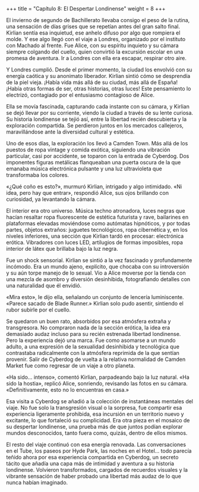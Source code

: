 +++
title = "Capítulo 8: El Despertar Londinense" 
weight = 8
+++


El invierno de segundo de Bachillerato llevaba consigo el peso de la rutina, una sensación de días grises que se repetían antes del gran salto final. Kirlian sentía esa inquietud, ese anhelo difuso por algo que rompiera el molde. Y ese algo llegó con el viaje a Londres, organizado por el instituto con Machado al frente. Fue Alice, con su espíritu inquieto y su cámara siempre colgando del cuello, quien convirtió la excursión escolar en una promesa de aventura. Ir a Londres con ella era escapar, respirar otro aire.

Y Londres cumplió. Desde el primer momento, la ciudad los envolvió con su energía caótica y su anonimato liberador. Kirlian sintió cómo se desprendía de la piel vieja. ¡Había vida más allá de su ciudad, más allá de España! ¡Había otras formas de ser, otras historias, otras luces! Este pensamiento lo electrizó, contagiado por el entusiasmo contagioso de Alice.

Ella se movía fascinada, capturando cada instante con su cámara, y Kirlian se dejó llevar por su corriente, viendo la ciudad a través de su lente curiosa. Su historia londinense se tejió así, entre la libertad recién descubierta y la exploración compartida. Se perdieron juntos en los mercados callejeros, maravillándose ante la diversidad cultural y estética.

Uno de esos días, la exploración los llevó a Camden Town. Más allá de los puestos de ropa vintage y comida exótica, siguiendo una vibración particular, casi por accidente, se toparon con la entrada de Cyberdog. Dos imponentes figuras metálicas flanqueaban una puerta oscura de la que emanaba música electrónica pulsante y una luz ultravioleta que transformaba los colores.

«¿Qué coño es esto?», murmuró Kirlian, intrigado y algo intimidado.
«Ni idea, pero hay que entrar», respondió Alice, sus ojos brillando con curiosidad, ya levantando la cámara.

El interior era otro universo. Música techno atronadora, luces negras que hacían resaltar ropa fluorescente de estética futurista y rave, bailarines en plataformas elevadas moviéndose como autómatas hipnóticos, y por todas partes, objetos extraños: juguetes tecnológicos, ropa cibernética y, en los niveles inferiores, una sección que Kirlian tardó en procesar: electrónica erótica. Vibradores con luces LED, artilugios de formas imposibles, ropa interior de látex que brillaba bajo la luz negra.

Fue un shock sensorial. Kirlian se sintió a la vez fascinado y profundamente incómodo. Era un mundo ajeno, explícito, que chocaba con su introversión y su aún torpe manejo de lo sexual. Vio a Alice moverse por la tienda con una mezcla de asombro y diversión desinhibida, fotografiando detalles con una naturalidad que él envidió.

«Mira esto», le dijo ella, señalando un conjunto de lencería luminiscente. «Parece sacado de Blade Runner.»
Kirlian solo pudo asentir, sintiendo el rubor subirle por el cuello.

Se quedaron un buen rato, absorbidos por esa atmósfera extraña y transgresora. No compraron nada de la sección erótica, la idea era demasiado audaz incluso para su recién estrenada libertad londinense. Pero la experiencia dejó una marca. Fue como asomarse a un mundo adulto, a una expresión de la sexualidad desinhibida y tecnológica que contrastaba radicalmente con la atmósfera reprimida de la que sentían provenir. Salir de Cyberdog de vuelta a la relativa normalidad de Camden Market fue como regresar de un viaje a otro planeta.

«Ha sido… intenso», comentó Kirlian, parpadeando bajo la luz natural.
«Ha sido la hostia», replicó Alice, sonriendo, revisando las fotos en su cámara. «Definitivamente, esto no lo encuentras en casa.»

Esa visita a Cyberdog se añadió a la colección de instantáneas mentales del viaje. No fue solo la transgresión visual o la sorpresa, fue compartir esa experiencia ligeramente prohibida, esa incursión en un territorio nuevo y excitante, lo que fortaleció su complicidad. Era otra pieza en el mosaico de su despertar londinense, una prueba más de que juntos podían explorar mundos desconocidos, tanto fuera como, quizás, dentro de ellos mismos.

El resto del viaje continuó con esa energía renovada. Las conversaciones en el Tube, los paseos por Hyde Park, las noches en el Hotel… todo parecía teñido ahora por esa experiencia compartida en Cyberdog, un secreto tácito que añadía una capa más de intimidad y aventura a su historia londinense. Volvieron transformados, cargados de recuerdos visuales y la vibrante sensación de haber probado una libertad más audaz de lo que nunca habían imaginado.